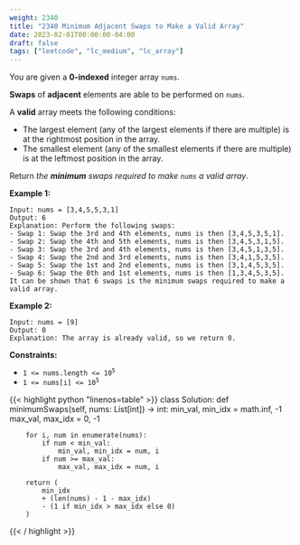 ```yaml
---
weight: 2340
title: "2340 Minimum Adjacent Swaps to Make a Valid Array"
date: 2023-02-01T00:00:00-04:00
draft: false
tags: ["leetcode", "lc_medium", "lc_array"]
---
```


You are given a **0-indexed** integer array `nums`.

**Swaps** of **adjacent** elements are able to be performed on `nums`.

A **valid** array meets the following conditions:
- The largest element (any of the largest elements if there are multiple) is at the rightmost position in the array.
- The smallest element (any of the smallest elements if there are multiple) is at the leftmost position in the array.

Return *the **minimum** swaps required to make `nums` a valid array*.

**Example 1:**
```
Input: nums = [3,4,5,5,3,1]
Output: 6
Explanation: Perform the following swaps:
- Swap 1: Swap the 3rd and 4th elements, nums is then [3,4,5,3,5,1].
- Swap 2: Swap the 4th and 5th elements, nums is then [3,4,5,3,1,5].
- Swap 3: Swap the 3rd and 4th elements, nums is then [3,4,5,1,3,5].
- Swap 4: Swap the 2nd and 3rd elements, nums is then [3,4,1,5,3,5].
- Swap 5: Swap the 1st and 2nd elements, nums is then [3,1,4,5,3,5].
- Swap 6: Swap the 0th and 1st elements, nums is then [1,3,4,5,3,5].
It can be shown that 6 swaps is the minimum swaps required to make a valid array.
```
**Example 2:**
```
Input: nums = [9]
Output: 0
Explanation: The array is already valid, so we return 0.
```

**Constraints:**
- <code>1 <= nums.length <= 10<sup>5</sup></code>
- <code>1 <= nums[i] <= 10<sup>5</sup></code>

<div class="tabs"></div>
<div class="tab-content">
<div id="python" class="lang">
{{< highlight python "linenos=table" >}}
class Solution:
    def minimumSwaps(self, nums: List[int]) -> int:
        min_val, min_idx = math.inf, -1
        max_val, max_idx = 0, -1

        for i, num in enumerate(nums):
            if num < min_val:
                min_val, min_idx = num, i
            if num >= max_val:
                max_val, max_idx = num, i

        return (
            min_idx
            + (len(nums) - 1 - max_idx)
            - (1 if min_idx > max_idx else 0)
        )
{{< / highlight >}}
</div>
</div>
